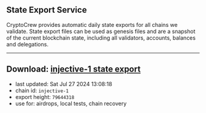 ## State Export Service
CryptoCrew provides automatic daily state exports for all chains we validate. State export files can be used as genesis files and are a snapshot of the current blockchain state, including all validators, accounts, balances and delegations.

---
**Download: [injective-1 state export](https://dl-eu2.ccvalidators.com/SERVICE/injective/injective-1_export_79644318.json)**
---

- last updated: Sat Jul 27 2024 13:08:18
- chain id: `injective-1`
- export height: `79644318`
- use for: airdrops, local tests, chain recovery
